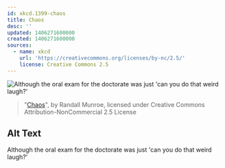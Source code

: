 ```yaml
---
id: xkcd.1399-chaos
title: Chaos
desc: ''
updated: 1406271600000
created: 1406271600000
sources:
  - name: xkcd
    url: 'https://creativecommons.org/licenses/by-nc/2.5/'
    license: Creative Commons 2.5
---
```

![Although the oral exam for the doctorate was just 'can you do that weird laugh?'](https://imgs.xkcd.com/comics/chaos.png)
> "[Chaos](https://xkcd.com/1399/)", by Randall Munroe, licensed under Creative Commons Attribution-NonCommercial 2.5 License

## Alt Text
Although the oral exam for the doctorate was just 'can you do that weird laugh?'
